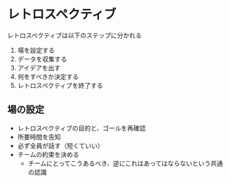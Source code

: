 # レトロスペクティブ

レトロスペクティブは以下のステップに分かれる

1. 場を設定する
2. データを収集する
3. アイデアを出す
4. 何をすべきか決定する
5. レトロスペクティブを終了する

## 場の設定

- レトロスペクティブの目的と、ゴールを再確認
- 所要時間を告知
- 必ず全員が話す（短くていい）
- チームの約束を決める
  - チームにとってこうあるべき、逆にこれはあってはならないという共通の認識

